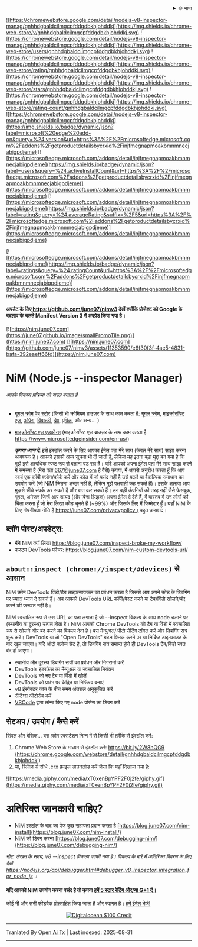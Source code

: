 <div align="right">
  <details>
    <summary >🌐 भाषा</summary>
    <div>
      <div align="center">
        <a href="https://openaitx.github.io/view.html?user=june07&project=NiM&lang=en">English</a>
        | <a href="https://openaitx.github.io/view.html?user=june07&project=NiM&lang=zh-CN">简体中文</a>
        | <a href="https://openaitx.github.io/view.html?user=june07&project=NiM&lang=zh-TW">繁體中文</a>
        | <a href="https://openaitx.github.io/view.html?user=june07&project=NiM&lang=ja">日本語</a>
        | <a href="https://openaitx.github.io/view.html?user=june07&project=NiM&lang=ko">한국어</a>
        | <a href="https://openaitx.github.io/view.html?user=june07&project=NiM&lang=hi">हिन्दी</a>
        | <a href="https://openaitx.github.io/view.html?user=june07&project=NiM&lang=th">ไทย</a>
        | <a href="https://openaitx.github.io/view.html?user=june07&project=NiM&lang=fr">Français</a>
        | <a href="https://openaitx.github.io/view.html?user=june07&project=NiM&lang=de">Deutsch</a>
        | <a href="https://openaitx.github.io/view.html?user=june07&project=NiM&lang=es">Español</a>
        | <a href="https://openaitx.github.io/view.html?user=june07&project=NiM&lang=it">Italiano</a>
        | <a href="https://openaitx.github.io/view.html?user=june07&project=NiM&lang=ru">Русский</a>
        | <a href="https://openaitx.github.io/view.html?user=june07&project=NiM&lang=pt">Português</a>
        | <a href="https://openaitx.github.io/view.html?user=june07&project=NiM&lang=nl">Nederlands</a>
        | <a href="https://openaitx.github.io/view.html?user=june07&project=NiM&lang=pl">Polski</a>
        | <a href="https://openaitx.github.io/view.html?user=june07&project=NiM&lang=ar">العربية</a>
        | <a href="https://openaitx.github.io/view.html?user=june07&project=NiM&lang=fa">فارسی</a>
        | <a href="https://openaitx.github.io/view.html?user=june07&project=NiM&lang=tr">Türkçe</a>
        | <a href="https://openaitx.github.io/view.html?user=june07&project=NiM&lang=vi">Tiếng Việt</a>
        | <a href="https://openaitx.github.io/view.html?user=june07&project=NiM&lang=id">Bahasa Indonesia</a>
        | <a href="https://openaitx.github.io/view.html?user=june07&project=NiM&lang=as">অসমীয়া</
      </div>
    </div>
  </details>
</div>

![https://chromewebstore.google.com/detail/nodejs-v8-inspector-manag/gnhhdgbaldcilmgcpfddgdbkhjohddkj](https://img.shields.io/chrome-web-store/v/gnhhdgbaldcilmgcpfddgdbkhjohddkj.svg)
![https://chromewebstore.google.com/detail/nodejs-v8-inspector-manag/gnhhdgbaldcilmgcpfddgdbkhjohddkj](https://img.shields.io/chrome-web-store/users/gnhhdgbaldcilmgcpfddgdbkhjohddkj.svg)
![https://chromewebstore.google.com/detail/nodejs-v8-inspector-manag/gnhhdgbaldcilmgcpfddgdbkhjohddkj](https://img.shields.io/chrome-web-store/rating/gnhhdgbaldcilmgcpfddgdbkhjohddkj.svg)
![https://chromewebstore.google.com/detail/nodejs-v8-inspector-manag/gnhhdgbaldcilmgcpfddgdbkhjohddkj](https://img.shields.io/chrome-web-store/stars/gnhhdgbaldcilmgcpfddgdbkhjohddkj.svg)
![https://chromewebstore.google.com/detail/nodejs-v8-inspector-manag/gnhhdgbaldcilmgcpfddgdbkhjohddkj](https://img.shields.io/chrome-web-store/rating-count/gnhhdgbaldcilmgcpfddgdbkhjohddkj.svg)<br>
![https://chromewebstore.google.com/detail/nodejs-v8-inspector-manag/gnhhdgbaldcilmgcpfddgdbkhjohddkj](https://img.shields.io/badge/dynamic/json?label=microsoft%20edge%20add-on&query=%24.version&url=https%3A%2F%2Fmicrosoftedge.microsoft.com%2Faddons%2Fgetproductdetailsbycrxid%2Finjfmegnapmoakbmnmnecjabigpdjeme)
[![https://microsoftedge.microsoft.com/addons/detail/injfmegnapmoakbmnmnecjabigpdjeme](https://img.shields.io/badge/dynamic/json?label=users&query=%24.activeInstallCount&url=https%3A%2F%2Fmicrosoftedge.microsoft.com%2Faddons%2Fgetproductdetailsbycrxid%2Finjfmegnapmoakbmnmnecjabigpdjeme)](https://microsoftedge.microsoft.com/addons/detail/injfmegnapmoakbmnmnecjabigpdjeme)
[![https://microsoftedge.microsoft.com/addons/detail/injfmegnapmoakbmnmnecjabigpdjeme](https://img.shields.io/badge/dynamic/json?label=rating&query=%24.averageRating&suffix=%2F5&url=https%3A%2F%2Fmicrosoftedge.microsoft.com%2Faddons%2Fgetproductdetailsbycrxid%2Finjfmegnapmoakbmnmnecjabigpdjeme)](https://microsoftedge.microsoft.com/addons/detail/injfmegnapmoakbmnmnecjabigpdjeme)

[![https://microsoftedge.microsoft.com/addons/detail/injfmegnapmoakbmnmnecjabigpdjeme](https://img.shields.io/badge/dynamic/json?label=ratings&query=%24.ratingCount&url=https%3A%2F%2Fmicrosoftedge.microsoft.com%2Faddons%2Fgetproductdetailsbycrxid%2Finjfmegnapmoakbmnmnecjabigpdjeme)](https://microsoftedge.microsoft.com/addons/detail/injfmegnapmoakbmnmnecjabigpdjeme)

<!--रेटिंग बैज वर्तमान में [इस](https://github.com/badges/shields/issues/5475) और [इस](https://github.com/pandawing/node-chrome-web-store-item-property/issues/275#issuecomment-687801815) के कारण काम नहीं कर रहे हैं।-->

#### अपडेट के लिए https://github.com/june07/nimv3 देखें क्योंकि प्रोजेक्ट को Google के बदलाव के चलते Manifest Version 3 में अपग्रेड किया गया है।

[![https://nim.june07.com](https://june07.github.io/image/smallPromoTile.png)](https://nim.june07.com) [![https://nim.june07.com](https://github.com/june07/nimv3/assets/11353590/e6f30f3f-4ae5-4831-bafa-392eaeff66fd)](https://nim.june07.com)

# NiM (Node.js --inspector Manager)
###### आपके विकास प्रक्रिया को सरल बनाता है

* [गूगल क्रोम वेब स्टोर]([http://bit.ly/2W8hQG9](https://chromewebstore.google.com/detail/nodejs-v8-inspector-manag/gnhhdgbaldcilmgcpfddgdbkhjohddkj?utm_source=github&utm_medium=readme&utm_campaign=nim&utm_content=1)) (किसी भी क्रोमियम ब्राउज़र के साथ काम करता है: [गूगल क्रोम](https://www.google.com/chrome/), [माइक्रोसॉफ्ट एज](https://www.microsoftedgeinsider.com/en-us/, ), [ओपेरा](https://www.opera.com/), [विवाल्डी](https://vivaldi.com/), [ब्रेव](https://brave.com/), [एपिक](https://www.epicbrowser.com/), और अन्य...  )
* [माइक्रोसॉफ्ट एज एडऑन्स](https://microsoftedge.microsoft.com/addons/detail/injfmegnapmoakbmnmnecjabigpdjeme) (माइक्रोसॉफ्ट एज ब्राउज़र के साथ काम करता है https://www.microsoftedgeinsider.com/en-us/) 

    ***कृपया ध्यान दें***: इसे इंस्टॉल करने के लिए आपका ईमेल पता मेरे साथ (केवल मेरे साथ) साझा करना आवश्यक है।  आपको इसकी अन्य सूचना भी दी जाती है, लेकिन यह इतना बड़ा मुद्दा बन गया है कि मुझे इसे अत्यधिक स्पष्ट रूप से बताना पड़ रहा है।  यदि आपको अपना ईमेल पता मेरे साथ साझा करने में समस्या है (मेरा पता 667@june07.com है वैसे) कृपया, मैं आपसे अनुरोध करता हूँ कि आप स्वयं एक कॉपी क्लोन/फोर्क करें और कोड में जो पसंद नहीं है उसे बदलें या वैकल्पिक समाधान का उपयोग करें (जो NiM जितना अच्छा नहीं है, लेकिन मुझे पक्षपाती कह सकते हैं)।  इसके अलावा आप मुझसे सीधे संपर्क कर सकते हैं और बात कर सकते हैं।  उन बड़ी कंपनियों की तरह नहीं जैसे फेसबुक, गूगल, अमेज़न जिन्हें आप शायद (और बिना झिझक) अपना ईमेल दे देते हैं, मैं वास्तव में उन लोगों की चिंता करता हूँ जो मेरा लिखा कोड चुनते हैं (~99%) और जिसके लिए मैं जिम्मेदार हूँ।  यहाँ NiM के लिए गोपनीयता नीति है https://june07.com/privacypolicy।  बहुत धन्यवाद।

## ब्लॉग पोस्ट/अपडेट्स:
* मैंने NiM क्यों लिखा https://blog.june07.com/inspect-broke-my-workflow/
* कस्टम DevTools फीचर: https://blog.june07.com/nim-custom-devtools-url/
## `about::inspect (chrome://inspect/#devices)` से आसान

NiM क्रोम DevTools विंडो/टैब लाइफसायकल का प्रबंधन करता है जिससे आप अपने कोड के डिबगिंग पर ज्यादा ध्यान दे सकते हैं।  अब आपको DevTools URL कॉपी/पेस्ट करने या टैब/विंडो खोलने/बंद करने की जरूरत नहीं है।

NiM स्वचालित रूप से उस URL का पता लगाता है जो --inspect विकल्प के साथ node चलाने पर (स्थानीय या दूरस्थ) उत्पन्न होता है। NiM आपको Chrome DevTools को टैब या विंडो में स्वचालित रूप से खोलने और बंद करने का विकल्प देता है। बस मैन्युअल/ऑटो सेटिंग टॉगल करें और डिबगिंग सत्र शुरू करें।  DevTools या तो "Open DevTools" बटन क्लिक करने पर या निर्दिष्ट टाइमआउट के बाद खुल जाएगा।  यदि ऑटो क्लोज सेट है, तो डिबगिंग सत्र समाप्त होते ही DevTools टैब/विंडो स्वतः बंद हो जाएगा।
 
 * स्थानीय और दूरस्थ डिबगिंग सत्रों का प्रबंधन और निगरानी करें
 * DevTools इंटरफेस का मैन्युअल या स्वचालित नियंत्रण
 * DevTools को नए टैब या विंडो में खोलें
 * DevTools को प्रारंभ पर केंद्रित या निष्क्रिय बनाएं
 * v8 इंस्पेक्टर जांच के बीच समय अंतराल अनुकूलित करें
 * सेटिंग्स ऑटोसेव करें
 * [VSCode](https://imgur.com/download/PRMn9md) द्वारा लॉन्च किए गए node प्रोसेस का डिबग करें


## सेटअप / उपयोग / कैसे करें

सिंपल और बेसिक... बस क्रोम एक्सटेंशन निम्न में से किसी भी तरीके से इंस्टॉल करें:

1. Chrome Web Store के माध्यम से इंस्टॉल करें:
    https://bit.ly/2W8hQG9 (https://chrome.google.com/webstore/detail/gnhhdgbaldcilmgcpfddgdbkhjohddkj)
2. या, रिलीज़ से सीधे .crx फ़ाइल डाउनलोड करें जैसा कि यहाँ दिखाया गया है:

![https://media.giphy.com/media/xT0xenBpYPF2F0j2fe/giphy.gif](https://media.giphy.com/media/xT0xenBpYPF2F0j2fe/giphy.gif)



# अतिरिक्त जानकारी चाहिए?
* NiM इंस्टॉल के बाद का पेज कुछ सहायता प्रदान करता है [https://blog.june07.com/nim-install](https://blog.june07.com/nim-install/)
* NiM को डिबग करना [https://blog.june07.com/debugging-nim/](https://blog.june07.com/debugging-nim/)

*नोट: लेखन के समय, v8 --inspect विकल्प काफी नया है। विकल्प के बारे में अतिरिक्त विवरण के लिए देखें https://nodejs.org/api/debugger.html#debugger_v8_inspector_integration_for_node_js ।*
#### यदि आपको NIM उपयोग करना पसंद है तो कृपया [हमें 5 स्टार रेटिंग और/या G+1 दें।](https://chrome.google.com/webstore/detail/nim-node-inspector-manage/gnhhdgbaldcilmgcpfddgdbkhjohddkj/reviewshttps://chrome.google.com/webstore/detail/nim-node-inspector-manage/gnhhdgbaldcilmgcpfddgdbkhjohddkj/reviews)

कोई भी और सभी फीडबैक प्रोत्साहित किया जाता है और स्वागत है।  [हमें ईमेल भेजें!](https://raw.githubusercontent.com/june07/NiM/master/mailto:667@june07.com)

<!--
[![IPv4 Lease](https://june07.github.io/image/EVERYTHING.jpg)](https://june07.com/blog/ipv4/?utm_source=NiM&utm_medium=options%20page&utm_campaign=ipv4&utm_content=2)
-->

<div style="display:flex; justify-content:center;">
  <a href="https://m.do.co/c/fe4184318b19" target="_blank" rel="noopener"><IMG border="0" alt="Digitalocean $100 Credit" src="https://june07.github.io/image/digitalocean-credit.png"></a>
</div>


---

Tranlated By [Open Ai Tx](https://github.com/OpenAiTx/OpenAiTx) | Last indexed: 2025-08-31

---
